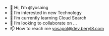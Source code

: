 - 👋 Hi, I’m @yosaing
- 👀 I’m interested in new Technology
- 🌱 I’m currently learning Cloud Search
- 💞️ I’m looking to collaborate on ...
- 📫 How to reach me yosapol@dev.beryl8.com

<!---
yosaing/yosaing is a ✨ special ✨ repository because its `README.md` (this file) appears on your GitHub profile.
You can click the Preview link to take a look at your changes.
--->
